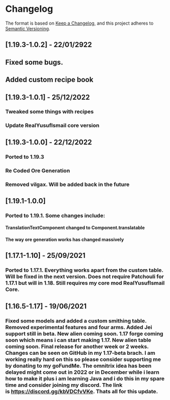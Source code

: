 # Changelog

The format is based on [Keep a Changelog](https://keepachangelog.com/en/1.0.0/), and this project adheres
to [Semantic Versioning](https://semver.org/spec/v2.0.0.html).

## [1.19.3-1.0.2] - 22/01/2922

## Fixed some bugs.
## Added custom recipe book

## [1.19.3-1.0.1] - 25/12/2022

### Tweaked some things with recipes
### Update RealYusufIsmail core version

## [1.19.3-1.0.0] - 22/12/2022

### Ported to 1.19.3
### Re Coded Ore Generation
### Removed vilgax. Will be added back in the future

## [1.19.1-1.0.0]
### Ported to 1.19.1. Some changes include:
#### TranslationTextComponent changed to Component.translatable
#### The way ore generation works has changed massively

## [1.17.1-1.10] - 25/09/2021

### Ported to 1.17.1. Everything works apart from the custom table. Will be fixed in the next version. Does not require Patchouli for 1.17.1 but will in 1.18. Still requires my core mod RealYusufIsmail Core.

## [1.16.5-1.17] - 19/06/2021

### Fixed some models and added a custom smithing table. Removed experimental features and four arms. Added Jei support still in beta. New alien coming soon. 1.17 forge coming soon which means i can start making 1.17. New alien table coming soon. Final release for another week or 2 weeks. Changes can be seen on GitHub in my 1.17-beta brach. I am working really hard on this so please consider supporting me by donating to my goFundMe. The omnitrix idea has been delayed might come out in 2022 or in December while i learn how to make it plus i am learning Java and i do this in my spare time and consider joining my discord. The link is https://discord.gg/kbVDCfvVKe. Thats all for this update.
